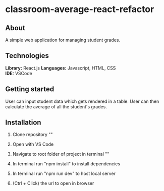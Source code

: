 # classroom-average-react-refactor

 
## About
A simple web application for managing student grades.

## Technologies
**Library:** React.js
**Languages:** Javascript, HTML, CSS  
**IDE:** VSCode  

## Getting started
User can input student data which gets rendered in a table. User can then calculate the average of all the student's grades.

## Installation

1. Clone repository ""

2. Open with VS Code

3. Navigate to root folder of project in terminal ""

4. In terminal run "npm install" to install dependencies

5. In terminal run "npm run dev" to host local server

6. (Ctrl + Click) the url to open in browser




